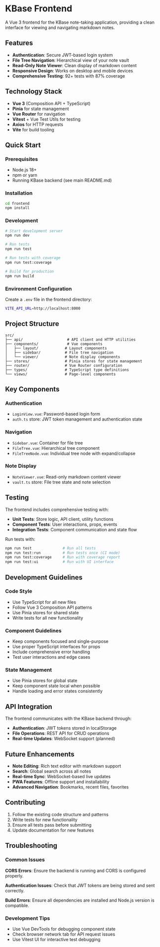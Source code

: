 # KBase Frontend

A Vue 3 frontend for the KBase note-taking application, providing a clean interface for viewing and navigating markdown notes.

## Features

- **Authentication**: Secure JWT-based login system
- **File Tree Navigation**: Hierarchical view of your note vault
- **Read-Only Note Viewer**: Clean display of markdown content
- **Responsive Design**: Works on desktop and mobile devices
- **Comprehensive Testing**: 92+ tests with 87% coverage

## Technology Stack

- **Vue 3** (Composition API + TypeScript)
- **Pinia** for state management
- **Vue Router** for navigation
- **Vitest** + Vue Test Utils for testing
- **Axios** for HTTP requests
- **Vite** for build tooling

## Quick Start

### Prerequisites

- Node.js 18+ 
- npm or yarn
- Running KBase backend (see main README.md)

### Installation

```bash
cd frontend
npm install
```

### Development

```bash
# Start development server
npm run dev

# Run tests
npm run test

# Run tests with coverage
npm run test:coverage

# Build for production
npm run build
```

### Environment Configuration

Create a `.env` file in the frontend directory:

```bash
VITE_API_URL=http://localhost:8000
```

## Project Structure

```
src/
├── api/                    # API client and HTTP utilities
├── components/             # Vue components
│   ├── layout/            # Layout components
│   ├── sidebar/           # File tree navigation
│   └── viewer/            # Note display components
├── stores/                # Pinia stores for state management
├── router/                # Vue Router configuration
├── types/                 # TypeScript type definitions
└── views/                 # Page-level components
```

## Key Components

### Authentication
- `LoginView.vue`: Password-based login form
- `auth.ts` store: JWT token management and authentication state

### Navigation
- `Sidebar.vue`: Container for file tree
- `FileTree.vue`: Hierarchical tree component
- `FileTreeNode.vue`: Individual tree node with expand/collapse

### Note Display
- `NoteViewer.vue`: Read-only markdown content viewer
- `vault.ts` store: File tree state and note selection

## Testing

The frontend includes comprehensive testing with:

- **Unit Tests**: Store logic, API client, utility functions
- **Component Tests**: User interactions, props, events
- **Integration Tests**: Component communication and state flow

Run tests with:
```bash
npm run test              # Run all tests
npm run test:run          # Run tests once (CI mode)
npm run test:coverage     # Run with coverage report
npm run test:ui           # Run with UI interface
```

## Development Guidelines

### Code Style
- Use TypeScript for all new files
- Follow Vue 3 Composition API patterns
- Use Pinia stores for shared state
- Write tests for all new functionality

### Component Guidelines
- Keep components focused and single-purpose
- Use proper TypeScript interfaces for props
- Include comprehensive error handling
- Test user interactions and edge cases

### State Management
- Use Pinia stores for global state
- Keep component state local when possible
- Handle loading and error states consistently

## API Integration

The frontend communicates with the KBase backend through:

- **Authentication**: JWT tokens stored in localStorage
- **File Operations**: REST API for CRUD operations
- **Real-time Updates**: WebSocket support (planned)

## Future Enhancements

- **Note Editing**: Rich text editor with markdown support
- **Search**: Global search across all notes
- **Real-time Sync**: WebSocket-based live updates
- **PWA Features**: Offline support and installability
- **Advanced Navigation**: Bookmarks, recent files, favorites

## Contributing

1. Follow the existing code structure and patterns
2. Write tests for new functionality
3. Ensure all tests pass before submitting
4. Update documentation for new features

## Troubleshooting

### Common Issues

**CORS Errors**: Ensure the backend is running and CORS is configured properly.

**Authentication Issues**: Check that JWT tokens are being stored and sent correctly.

**Build Errors**: Ensure all dependencies are installed and Node.js version is compatible.

### Development Tips

- Use Vue DevTools for debugging component state
- Check browser network tab for API request issues
- Use Vitest UI for interactive test debugging

